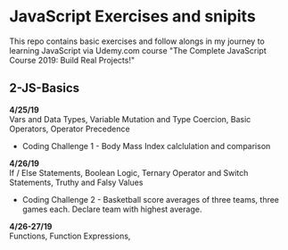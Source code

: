 # JavaScript Exercises and snipits
This repo contains basic exercises and follow alongs in my journey to learning JavaScript via Udemy.com course "The Complete JavaScript Course 2019: Build Real Projects!"

## 2-JS-Basics 
**4/25/19**  
Vars and Data Types, Variable Mutation and Type Coercion, Basic Operators, Operator Precedence
* Coding Challenge 1 - Body Mass Index calclulation and comparison

**4/26/19**  
If / Else Statements, Boolean Logic, Ternary Operator and Switch Statements, Truthy and Falsy Values
* Coding Challenge 2 - Basketball score averages of three teams, three games each.  Declare team with highest average.

**4/26-27/19**  
Functions, Function Expressions,

